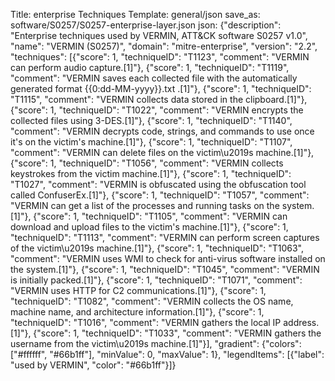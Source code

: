 Title: enterprise Techniques
Template: general/json
save_as: software/S0257/S0257-enterprise-layer.json
json: {"description": "Enterprise techniques used by VERMIN, ATT&CK software S0257 v1.0", "name": "VERMIN (S0257)", "domain": "mitre-enterprise", "version": "2.2", "techniques": [{"score": 1, "techniqueID": "T1123", "comment": "VERMIN can perform audio capture.[1]"}, {"score": 1, "techniqueID": "T1119", "comment": "VERMIN saves each collected file with the automatically generated format {{0:dd-MM-yyyy}}.txt .[1]"}, {"score": 1, "techniqueID": "T1115", "comment": "VERMIN collects data stored in the clipboard.[1]"}, {"score": 1, "techniqueID": "T1022", "comment": "VERMIN encrypts the collected files using 3-DES.[1]"}, {"score": 1, "techniqueID": "T1140", "comment": "VERMIN decrypts code, strings, and commands to use once it's on the victim's machine.[1]"}, {"score": 1, "techniqueID": "T1107", "comment": "VERMIN can delete files on the victim\u2019s machine.[1]"}, {"score": 1, "techniqueID": "T1056", "comment": "VERMIN collects keystrokes from the victim machine.[1]"}, {"score": 1, "techniqueID": "T1027", "comment": "VERMIN is obfuscated using the obfuscation tool called ConfuserEx.[1]"}, {"score": 1, "techniqueID": "T1057", "comment": "VERMIN can get a list of the processes and running tasks on the system.[1]"}, {"score": 1, "techniqueID": "T1105", "comment": "VERMIN can download and upload files to the victim's machine.[1]"}, {"score": 1, "techniqueID": "T1113", "comment": "VERMIN can perform screen captures of the victim\u2019s machine.[1]"}, {"score": 1, "techniqueID": "T1063", "comment": "VERMIN uses WMI to check for anti-virus software installed on the system.[1]"}, {"score": 1, "techniqueID": "T1045", "comment": "VERMIN is initially packed.[1]"}, {"score": 1, "techniqueID": "T1071", "comment": "VERMIN uses HTTP for C2 communications.[1]"}, {"score": 1, "techniqueID": "T1082", "comment": "VERMIN collects the OS name, machine name, and architecture information.[1]"}, {"score": 1, "techniqueID": "T1016", "comment": "VERMIN gathers the local IP address.[1]"}, {"score": 1, "techniqueID": "T1033", "comment": "VERMIN gathers the username from the victim\u2019s machine.[1]"}], "gradient": {"colors": ["#ffffff", "#66b1ff"], "minValue": 0, "maxValue": 1}, "legendItems": [{"label": "used by VERMIN", "color": "#66b1ff"}]}